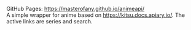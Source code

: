  GitHub Pages: https://masterofany.github.io/animeapi/ </br>
 A simple wrapper for anime based on https://kitsu.docs.apiary.io/. The active links are series and search.
